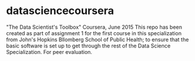 # datasciencecoursera
"The Data Scientist's Toolbox" Coursera, June 2015
This repo has been created as part of assignment 1 for the first course in this specialization from John's Hopkins Bllomberg School of Public Health; to ensure that the basic software is set up to get through the rest of the Data Science Specialization.
For peer evaluation.
